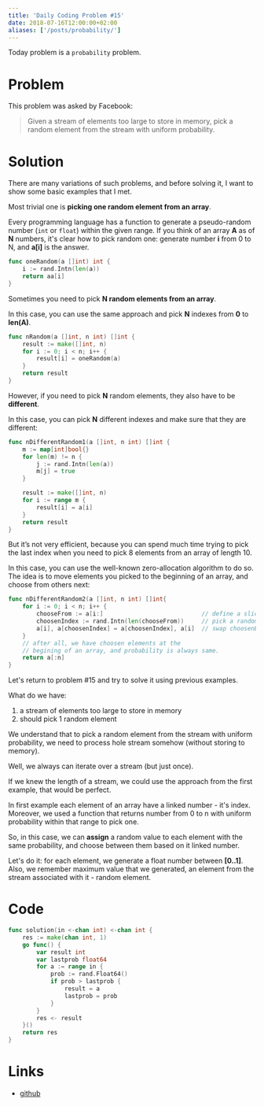 ```yaml
---
title: 'Daily Coding Problem #15'
date: 2018-07-16T12:00:00+02:00
aliases: ['/posts/probability/']
---
```


Today problem is a `probability` problem.

# Problem

This problem was asked by Facebook:

> Given a stream of elements too large to store in memory, pick a random element from the stream with uniform probability.

# Solution

There are many variations of such problems, and before solving it, I want to show some basic examples that I met.

Most trivial one is **picking one random element from an array**.

Every programming language has a function to generate a pseudo-random number (`int` or `float`) within the given range. If you think
of an array **A** as of **N** numbers, it's clear how to pick random one: generate number **i** from 0 to N, and **a[i]** is the answer.

```go
func oneRandom(a []int) int {
    i := rand.Intn(len(a))
    return aa[i]
}
```

Sometimes you need to pick **N random elements from an array**.

In this case, you can use the same approach and pick **N** indexes from **0** to **len(A)**.

```go
func nRandom(a []int, n int) []int {
    result := make([]int, n)
    for i := 0; i < n; i++ {
        result[i] = oneRandom(a)
    }
    return result
}
```

However, if you need to pick **N** random elements, they also have to be **different**.

In this case, you can pick **N** different indexes and make sure that they are different:

```go
func nDifferentRandom1(a []int, n int) []int {
    m := map[int]bool{}
    for len(m) != n {
        j := rand.Intn(len(a))
        m[j] = true
    }

    result := make([]int, n)
    for i := range m {
        result[i] = a[i]
    }
    return result
}
```

But it’s not very efficient, because you can spend much time trying to pick the
last index when you need to pick 8 elements from an array of length 10.

In this case, you can use the well-known zero-allocation algorithm to do so.
The idea is to move elements you picked to the beginning of an array,
and choose from others next:

```go
func nDifferentRandom2(a []int, n int) []int{
    for i := 0; i < n; i++ {
        chooseFrom := a[i:]                            // define a slice to pick from
        choosenIndex := rand.Intn(len(chooseFrom))     // pick a random index from i to N
        a[i], a[choosenIndex] = a[choosenIndex], a[i]  // swap choosenElement with i
    }
    // after all, we have choosen elements at the
    // begining of an array, and probability is always same.
    return a[:n]
}
```

Let's return to problem #15 and try to solve it using previous examples.

What do we have:

1. a stream of elements too large to store in memory
2. should pick 1 random element

We understand that to pick a random element from the stream with uniform probability,
we need to process hole stream somehow (without storing to memory).

Well, we always can iterate over a stream (but just once).

If we knew the length of a stream, we could use the approach from the first example, that would be perfect.

In first example each element of an array have a linked number - it's index.
Moreover, we used a function that returns number from 0 to n with uniform probability within that range to pick one.

So, in this case, we can **assign** a random value to each element with the same probability, and choose between them based on it linked number.

Let's do it: for each element, we generate a float number between **[0..1]**. Also, we remember
maximum value that we generated, an element from the stream associated with it - random element.

# Code

```go
func solution(in <-chan int) <-chan int {
	res := make(chan int, 1)
	go func() {
		var result int
		var lastprob float64
		for a := range in {
			prob := rand.Float64()
			if prob > lastprob {
				result = a
				lastprob = prob
			}
		}
		res <- result
	}()
	return res
}
```

# Links

- [github](https://github.com/ngalayko/dcp/tree/master/problems/2018-07-16)
